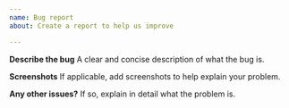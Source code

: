 ```yaml
---
name: Bug report
about: Create a report to help us improve

---
```


**Describe the bug**
A clear and concise description of what the bug is.

**Screenshots**
If applicable, add screenshots to help explain your problem.

**Any other issues?**
If so, explain in detail what the problem is.
